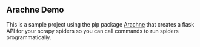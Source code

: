Arachne Demo
------------

This is a sample project using the pip package [Arachne](http://arachne.readthedocs.org) that creates a flask API for your scrapy spiders so you can call commands to run spiders programmatically.